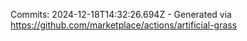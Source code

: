 Commits: 2024-12-18T14:32:26.694Z - Generated via https://github.com/marketplace/actions/artificial-grass
<br>
